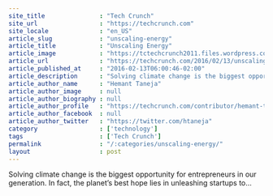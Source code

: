 ```yaml
---
site_title               : "Tech Crunch"
site_url                 : "https://techcrunch.com"
site_locale              : "en_US"
article_slug             : "unscaling-energy"
article_title            : "Unscaling Energy"
article_image            : "https://tctechcrunch2011.files.wordpress.com/2016/02/416263080_0e0d41a4e6_o.jpg?w=764&h=400&crop=1"
article_url              : "https://techcrunch.com/2016/02/13/unscaling-energy/"
article_published_at     : "2016-02-13T06:00:46-02:00"
article_description      : "Solving climate change is the biggest opportunity for entrepreneurs in our generation. In fact, the planet’s best hope lies in unleashing startups to..."
article_author_name      : "Hemant Taneja"
article_author_image     : null
article_author_biography : null
article_author_profile   : "https://techcrunch.com/contributor/hemant-taneja/"
article_author_facebook  : null
article_author_twitter   : "https://twitter.com/htaneja"
category                 : ['technology']
tags                     : ['Tech Crunch']
permalink                : "/:categories/unscaling-energy/"
layout                   : post
---
```


Solving climate change is the biggest opportunity for entrepreneurs in our generation. In fact, the planet’s best hope lies in unleashing startups to...

